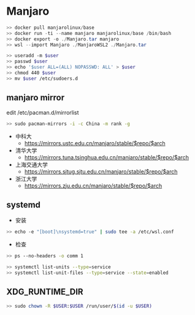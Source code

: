 # Manjaro

```powershell
>> docker pull manjarolinux/base
>> docker run -ti --name manjaro manjarolinux/base /bin/bash
>> docker export -o ./Manjaro.tar manjaro 
>> wsl --import Manjaro ./ManjaroWSL2 ./Manjaro.tar
```

```sh
>> useradd -m $user
>> passwd $user
>> echo '$user ALL=(ALL) NOPASSWD: ALL' > $user
>> chmod 440 $user
>> mv $user /etc/sudoers.d
```

## manjaro mirror

edit /etc/pacman.d/mirrorlist

```sh
>> sudo pacman-mirrors -i -c China -m rank -g
```

- 中科大
    - https://mirrors.ustc.edu.cn/manjaro/stable/$repo/$arch
- 清华大学
    - https://mirrors.tuna.tsinghua.edu.cn/manjaro/stable/$repo/$arch
- 上海交通大学
    - https://mirrors.sjtug.sjtu.edu.cn/manjaro/stable/$repo/$arch
- 浙江大学
    - https://mirrors.zju.edu.cn/manjaro/stable/$repo/$arch

## systemd

- 安装

```sh
>> echo -e "[boot]\nsystemd=true" | sudo tee -a /etc/wsl.conf
```

- 检查

```sh
>> ps --no-headers -o comm 1

>> systemctl list-units --type=service
>> systemctl list-unit-files --type=service --state=enabled
```

## XDG_RUNTIME_DIR

```sh
>> sudo chown -R $USER:$USER /run/user/$(id -u $USER)
```
